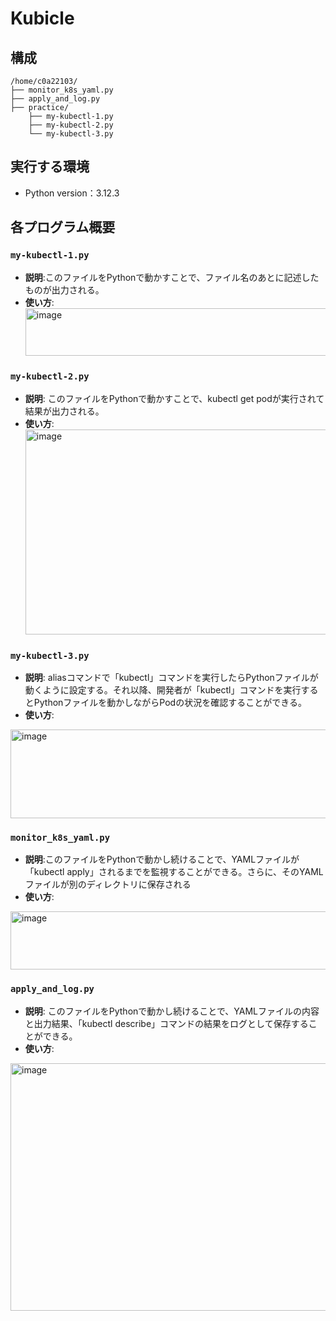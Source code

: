 # Kubicle

## 構成
```
/home/c0a22103/
├── monitor_k8s_yaml.py
├── apply_and_log.py
├── practice/
    ├── my-kubectl-1.py
    ├── my-kubectl-2.py
    └── my-kubectl-3.py
```
## 実行する環境
- Python version：3.12.3

## 各プログラム概要

### `my-kubectl-1.py`

- **説明**:このファイルをPythonで動かすことで、ファイル名のあとに記述したものが出力される。
- **使い方**:
  <img width="922" height="76" alt="image" src="https://github.com/user-attachments/assets/ab20809d-7e96-4f94-87e9-09c454831f2e" />


### `my-kubectl-2.py`

- **説明**: このファイルをPythonで動かすことで、kubectl get podが実行されて結果が出力される。
- **使い方**:
  <img width="1146" height="328" alt="image" src="https://github.com/user-attachments/assets/a19d897f-e519-49b6-80be-37ed59c1099b" />


### `my-kubectl-3.py`

- **説明**: aliasコマンドで「kubectl」コマンドを実行したらPythonファイルが動くように設定する。それ以降、開発者が「kubectl」コマンドを実行するとPythonファイルを動かしながらPodの状況を確認することができる。
- **使い方**:
<img width="1152" height="142" alt="image" src="https://github.com/user-attachments/assets/84d7bebf-a085-4f12-955f-fc740f50a498" />



### `monitor_k8s_yaml.py`

- **説明**:このファイルをPythonで動かし続けることで、YAMLファイルが「kubectl apply」されるまでを監視することができる。さらに、そのYAMLファイルが別のディレクトリに保存される
- **使い方**:
<img width="962" height="93" alt="image" src="https://github.com/user-attachments/assets/5f19896b-5abd-43e2-bd2a-041c460567a7" />


### `apply_and_log.py`

- **説明**: このファイルをPythonで動かし続けることで、YAMLファイルの内容と出力結果、「kubectl describe」コマンドの結果をログとして保存することができる。
- **使い方**:
<img width="1457" height="396" alt="image" src="https://github.com/user-attachments/assets/29ea42b0-b3ab-472a-9375-7456848ad9df" />

